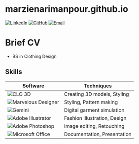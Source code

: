 # marzienarimanpour.github.io

[![LinkedIn](https://img.shields.io/badge/LinkedIn-0077B5?style=for-the-badge&logo=linkedin&logoColor=white)](https://www.linkedin.com/in/marziehnarimanpour/)
[![GitHub](https://img.shields.io/badge/GitHub-181717?style=for-the-badge&logo=github&logoColor=white)](https://marzienarimanpour.github.io/) 
[![Email](https://img.shields.io/badge/Email-marziehnarimanpour@gmail.com-0078D4?style=for-the-badge&logo=microsoft-outlook&logoColor=white)](mailto:marzienarimanpour@gmail.com)

# Brief CV
- BS in Clothing Design

## Skills
| Software                                          | Techniques                    |
|---------------------------------------------------|-------------------------------|
| ![CLO 3D](https://img.shields.io/badge/CLO%203D-333333?style=flat&logo=clo3d&logoColor=white) | Creating 3D models, Styling   |
| ![Marvelous Designer](https://img.shields.io/badge/Marvelous%20Designer-000000?style=flat&logo=marvelous-designer&logoColor=white) | Styling, Pattern making       |
| ![Gemini](https://img.shields.io/badge/Gemini-000000?style=flat&logo=gemini&logoColor=white) | Digital garment simulation    |
| ![Adobe Illustrator](https://img.shields.io/badge/Adobe%20Illustrator-FF9A00?style=flat&logo=Adobe%20Illustrator&logoColor=white) | Fashion illustration, Design  |
| ![Adobe Photoshop](https://img.shields.io/badge/Adobe%20Photoshop-31A8FF?style=flat&logo=Adobe%20Photoshop&logoColor=white) | Image editing, Retouching     |
| ![Microsoft Office](https://img.shields.io/badge/Microsoft_Office-D83B01?style=flat&logo=microsoft-office&logoColor=white) | Documentation, Presentation   |
